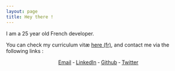 ```yaml
---
layout: page
title: Hey there !
---
```


I am a 25 year old French developer.

You can check my curriculum vitæ [here
(fr)](/assets/files/CV_Nicolas_Gaulard-Querol.pdf), and contact me via the
following links :

<div style="text-align: center">
  <span class="icon-mail"></span>
  <a title="Email" href="mailto:{{ site.email }}">Email</a>
  &dash;
  <span class="icon-lnkdn"></span>
  <a href="https://www.linkedin.com/in/{{site.linkedin_username }}"
     target="_blank" ref="noreferrer" rel="noopener">LinkedIn</a>
  &dash;
  <span class="icon-ghub"></span>
  <a href="https://github.com/{{ site.github_username }}"
     target="_blank" ref="noreferrer" rel="noopener">Github</a>
  &dash;
  <span class="icon-twttr"></span>
  <a href="https://twitter.com/{{ site.twitter_username }}"
   target="_blank" ref="noreferrer" rel="noopener">Twitter</a>
</div>
